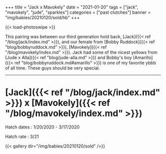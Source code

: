 +++
title = "Jack x Mavokely"
date = "2021-01-20"
tags = ["jack", "mavokely", "jude", "sparkles"]
categories = ["past clutches"]
banner = "img/babies/20210120/sold/hb"
+++

{{< load-photoswipe >}}

This pairing was between our third generation hold back, [Jack]({{< ref "/blog/jack/index.md" >}}), and our female from [Bobby Ruddock]({{< ref "blog/bobbyruddock.md" >}}), [Mavokely]({{< ref "/blog/mavokely/index.md" >}}). Jack had some of the nicest yellows from [Jude x Alla]({{< ref "blog/jude-alla.md" >}}) and Bobby's boy [Amarillo]({{< ref "blog/bobbyruddock.md#amarillo" >}}) is one of my favorite ybbb of all time. These guys should be very special.

---

# [Jack]({{< ref "/blog/jack/index.md" >}}) x [Mavokely]({{< ref "/blog/mavokely/index.md" >}})

Hatch dates
: 1/20/2020 - 3/17/2020

Hatch rate
: 3/21

{{< gallery dir="/img/babies/20210120/sold" />}}